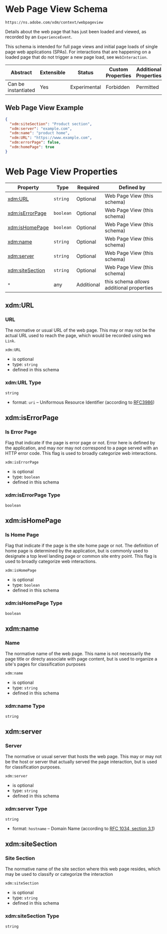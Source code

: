 
# Web Page View Schema

```
https://ns.adobe.com/xdm/context/webpageview
```

Details about the web page that has just been loaded and viewed, as recorded by an `ExperienceEvent`.

This schema is intended for full page views and initial page loads of single page web applications (SPAs).
For interactions that are happening on a loaded page that do not trigger a new page load, see `WebInteraction`.


| Abstract | Extensible | Status | Custom Properties | Additional Properties | Defined In |
|----------|------------|--------|-------------------|-----------------------|------------|
| Can be instantiated | Yes | Experimental | Forbidden | Permitted | [context/webpageview.schema.json](context/webpageview.schema.json) |

## Web Page View Example
```json
{
  "xdm:siteSection": "Product section",
  "xdm:server": "example.com",
  "xdm:name": "product home",
  "xdm:URL": "https://www.example.com",
  "xdm:errorPage": false,
  "xdm:homePage": true
}
```

# Web Page View Properties

| Property | Type | Required | Defined by |
|----------|------|----------|------------|
| [xdm:URL](#xdmurl) | `string` | Optional | Web Page View (this schema) |
| [xdm:isErrorPage](#xdmiserrorpage) | `boolean` | Optional | Web Page View (this schema) |
| [xdm:isHomePage](#xdmishomepage) | `boolean` | Optional | Web Page View (this schema) |
| [xdm:name](#xdmname) | `string` | Optional | Web Page View (this schema) |
| [xdm:server](#xdmserver) | `string` | Optional | Web Page View (this schema) |
| [xdm:siteSection](#xdmsitesection) | `string` | Optional | Web Page View (this schema) |
| `*` | any | Additional | this schema *allows* additional properties |

## xdm:URL
### URL

The normative or usual URL of the web page.  This may or may not be the actual URL used to reach the page, which would be recorded using `Web Link`.

`xdm:URL`
* is optional
* type: `string`
* defined in this schema

### xdm:URL Type


`string`
* format: `uri` – Uniformous Resource Identifier (according to [RFC3986](http://tools.ietf.org/html/rfc3986))






## xdm:isErrorPage
### Is Error Page

Flag that indicate if the page is error page or not.  Error here is defined by the application, and may nor may not correspond to a page served with an HTTP error code.  This flag is used to broadly categorize web interactions.

`xdm:isErrorPage`
* is optional
* type: `boolean`
* defined in this schema

### xdm:isErrorPage Type


`boolean`





## xdm:isHomePage
### Is Home Page

Flag that indicate if the page is the site home page or not.  The definition of home page is determined by the application, but is commonly used to designate a top level landing page or common site entry point.  This flag is used to broadly categorize web interactions.

`xdm:isHomePage`
* is optional
* type: `boolean`
* defined in this schema

### xdm:isHomePage Type


`boolean`





## xdm:name
### Name

The normative name of the web page. This name is not necessarily the page title or directy associate with page content, but is used to organize a site&#39;s pages for classification purposes

`xdm:name`
* is optional
* type: `string`
* defined in this schema

### xdm:name Type


`string`






## xdm:server
### Server

The normative or usual server that hosts the web page.  This may or may not be the host or server that actually served the page interaction, but is used for classification purposes.

`xdm:server`
* is optional
* type: `string`
* defined in this schema

### xdm:server Type


`string`
* format: `hostname` – Domain Name (according to [RFC 1034, section 3.1](https://tools.ietf.org/html/rfc1034))






## xdm:siteSection
### Site Section

The normative name of the site section where this web page resides, which may be used to classify or categorize the interaction

`xdm:siteSection`
* is optional
* type: `string`
* defined in this schema

### xdm:siteSection Type


`string`





